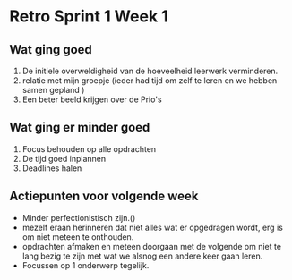 # Retro Sprint 1 Week 1

## Wat ging goed
1. De initiele overweldigheid van de hoeveelheid leerwerk verminderen.
2. relatie met mijn groepje (ieder had tijd om zelf te leren en we hebben samen gepland )
3. Een beter beeld krijgen over de Prio's

## Wat ging er minder goed
1. Focus behouden op alle opdrachten
2. De tijd goed inplannen
3. Deadlines halen

## Actiepunten voor volgende week
* Minder perfectionistisch zijn.()
* mezelf eraan herinneren dat niet alles wat er opgedragen wordt, erg is om niet meteen te onthouden.
* opdrachten afmaken en meteen doorgaan met de volgende om niet te lang bezig te zijn met wat we alsnog een andere keer gaan leren.
* Focussen op 1 onderwerp tegelijk.